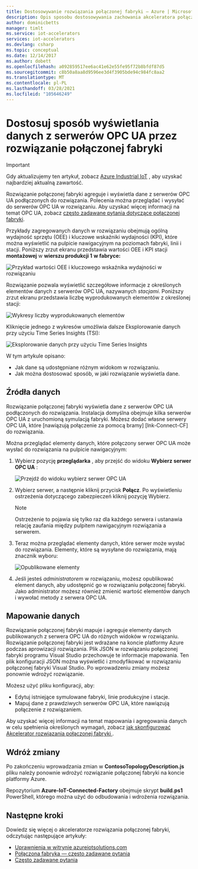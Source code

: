 ```yaml
---
title: Dostosowywanie rozwiązania połączonej fabryki — Azure | Microsoft Docs
description: Opis sposobu dostosowywania zachowania akceleratora połączonej fabryki.
author: dominicbetts
manager: timlt
ms.service: iot-accelerators
services: iot-accelerators
ms.devlang: csharp
ms.topic: conceptual
ms.date: 12/14/2017
ms.author: dobett
ms.openlocfilehash: a092859517ee6ac41e62e55fe95f72b8bfdf87d5
ms.sourcegitcommit: c8b50a8aa8d9596ee3d4f3905bde94c984fc8aa2
ms.translationtype: MT
ms.contentlocale: pl-PL
ms.lasthandoff: 03/28/2021
ms.locfileid: "105646249"
---
```

# <a name="customize-how-the-connected-factory-solution-displays-data-from-your-opc-ua-servers"></a>Dostosuj sposób wyświetlania danych z serwerów OPC UA przez rozwiązanie połączonej fabryki

> [!IMPORTANT]
> Gdy aktualizujemy ten artykuł, zobacz [Azure Industrial IoT](https://azure.github.io/Industrial-IoT/) , aby uzyskać najbardziej aktualną zawartość.

Rozwiązanie połączonej fabryki agreguje i wyświetla dane z serwerów OPC UA podłączonych do rozwiązania. Polecenia można przeglądać i wysyłać do serwerów OPC UA w rozwiązaniu. Aby uzyskać więcej informacji na temat OPC UA, zobacz [często zadawane pytania dotyczące połączonej fabryki](iot-accelerators-faq-cf.md).

Przykłady zagregowanych danych w rozwiązaniu obejmują ogólną wydajność sprzętu (OEE) i kluczowe wskaźniki wydajności (KPI), które można wyświetlić na pulpicie nawigacyjnym na poziomach fabryki, linii i stacji. Poniższy zrzut ekranu przedstawia wartości OEE i KPI stacji **montażowej** w **wierszu produkcji 1** **w fabryce:**

![Przykład wartości OEE i kluczowego wskaźnika wydajności w rozwiązaniu][img-oee-kpi]

Rozwiązanie pozwala wyświetlić szczegółowe informacje z określonych elementów danych z serwerów OPC UA, nazywanych *stacjami*. Poniższy zrzut ekranu przedstawia liczbę wyprodukowanych elementów z określonej stacji:

![Wykresy liczby wyprodukowanych elementów][img-manufactured-items]

Kliknięcie jednego z wykresów umożliwia dalsze Eksplorowanie danych przy użyciu Time Series Insights (TSI):

![Eksplorowanie danych przy użyciu Time Series Insights][img-tsi]

W tym artykule opisano:

- Jak dane są udostępniane różnym widokom w rozwiązaniu.
- Jak można dostosować sposób, w jaki rozwiązanie wyświetla dane.

## <a name="data-sources"></a>Źródła danych

Rozwiązanie połączonej fabryki wyświetla dane z serwerów OPC UA podłączonych do rozwiązania. Instalacja domyślna obejmuje kilka serwerów OPC UA z uruchomioną symulacją fabryki. Możesz dodać własne serwery OPC UA, które [nawiązują połączenie za pomocą bramy] [lnk-Connect-CF] do rozwiązania.

Można przeglądać elementy danych, które połączony serwer OPC UA może wysłać do rozwiązania na pulpicie nawigacyjnym:

1. Wybierz pozycję **przeglądarka** , aby przejść do widoku **Wybierz serwer OPC UA** :

    ![Przejdź do widoku wybierz serwer OPC UA][img-select-server]

1. Wybierz serwer, a następnie kliknij przycisk **Połącz**. Po  wyświetleniu ostrzeżenia dotyczącego zabezpieczeń kliknij pozycję Wybierz.

    > [!NOTE]
    > Ostrzeżenie to pojawia się tylko raz dla każdego serwera i ustanawia relację zaufania między pulpitem nawigacyjnym rozwiązania a serwerem.

1. Teraz można przeglądać elementy danych, które serwer może wysłać do rozwiązania. Elementy, które są wysyłane do rozwiązania, mają znacznik wyboru:

    ![Opublikowane elementy][img-published]

1. Jeśli jesteś *administratorem* w rozwiązaniu, możesz opublikować element danych, aby udostępnić go w rozwiązaniu połączonej fabryki. Jako administrator możesz również zmienić wartość elementów danych i wywołać metody z serwera OPC UA.

## <a name="map-the-data"></a>Mapowanie danych

Rozwiązanie połączonej fabryki mapuje i agreguje elementy danych publikowanych z serwera OPC UA do różnych widoków w rozwiązaniu. Rozwiązanie połączonej fabryki jest wdrażane na koncie platformy Azure podczas aprowizacji rozwiązania. Plik JSON w rozwiązaniu połączonej fabryki programu Visual Studio przechowuje te informacje mapowania. Ten plik konfiguracji JSON można wyświetlić i zmodyfikować w rozwiązaniu połączonej fabryki Visual Studio. Po wprowadzeniu zmiany możesz ponownie wdrożyć rozwiązanie.

Możesz użyć pliku konfiguracji, aby:

- Edytuj istniejące symulowane fabryki, linie produkcyjne i stacje.
- Mapuj dane z prawdziwych serwerów OPC UA, które nawiązują połączenie z rozwiązaniem.

Aby uzyskać więcej informacji na temat mapowania i agregowania danych w celu spełnienia określonych wymagań, zobacz [jak skonfigurować Akcelerator rozwiązania połączonej fabryki ](iot-accelerators-connected-factory-configure.md).

## <a name="deploy-the-changes"></a>Wdróż zmiany

Po zakończeniu wprowadzania zmian w **ContosoTopologyDescription.js** pliku należy ponownie wdrożyć rozwiązanie połączonej fabryki na koncie platformy Azure.

Repozytorium **Azure-IoT-Connected-Factory** obejmuje skrypt **build.ps1** PowerShell, którego można użyć do odbudowania i wdrożenia rozwiązania.

## <a name="next-steps"></a>Następne kroki

Dowiedz się więcej o akceleratorze rozwiązania połączonej fabryki, odczytując następujące artykuły:

* [Uprawnienia w witrynie azureiotsolutions.com][lnk-permissions]
* [Połączona fabryka — często zadawane pytania](iot-accelerators-faq-cf.md)
* [Często zadawane pytania][lnk-faq]


[img-oee-kpi]: ./media/iot-accelerators-connected-factory-customize/oeenadkpi.png
[img-manufactured-items]: ./media/iot-accelerators-connected-factory-customize/manufactured.png
[img-tsi]: ./media/iot-accelerators-connected-factory-customize/tsi.png
[img-select-server]: ./media/iot-accelerators-connected-factory-customize/selectserver.png
[img-published]: ./media/iot-accelerators-connected-factory-customize/published.png


[lnk-permissions]: iot-accelerators-permissions.md
[lnk-faq]: iot-accelerators-faq.md